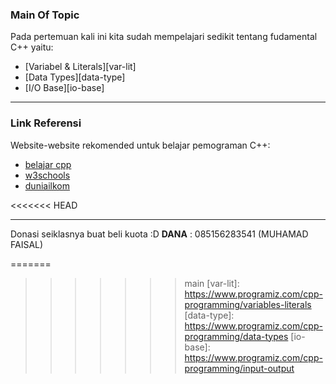 ### Main Of Topic

Pada pertemuan kali ini kita sudah mempelajari sedikit tentang fudamental C++ yaitu:
- [Variabel & Literals][var-lit]
- [Data Types][data-type]
- [I/O Base][io-base]

<hr>

### Link Referensi

Website-website rekomended untuk belajar pemograman C++:
- [belajar cpp][bcpp]
- [w3schools][w3]
- [duniailkom][di]

<<<<<<< HEAD
<hr>

 Donasi seiklasnya buat beli kuota :D 
 <b>DANA</b> : 085156283541 (MUHAMAD FAISAL) 
 
=======


>>>>>>> main
[var-lit]: <https://www.programiz.com/cpp-programming/variables-literals>
[data-type]: <https://www.programiz.com/cpp-programming/data-types>
[io-base]: <https://www.programiz.com/cpp-programming/input-output>

[bcpp]: <https://www.belajarcpp.com/>
[w3]: <https://www.w3schools.com/CPP/default.asp>
[di]: <https://www.duniailkom.com/tutorial-belajar-bahasa-pemrograman-c-plus-plus-untuk-pemula/>
